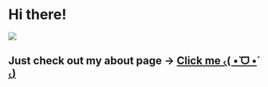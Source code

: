 # Hi there!

![](https://komarev.com/ghpvc/?username=abukhari148)

## Just check out my about page &rarr; [Click me ৻( •̀ ᗜ •́ ৻)](https://abukhari148.github.io/about/) 
